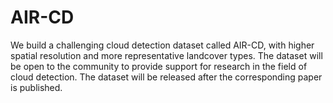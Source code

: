 # AIR-CD
We build a challenging cloud detection dataset called AIR-CD, with higher spatial resolution and more representative landcover types. The dataset will be open to the community to provide support for research in the field of cloud detection.
The dataset will be released after the corresponding paper is published.
